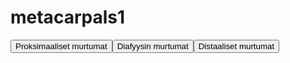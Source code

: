 # metacarpals1

<button id="metacarpals1_proksimaalinen">Proksimaaliset murtumat</button><button id="metacarpals1_diafyysi">Diafyysin murtumat</button><button id="metacarpals1_distaalinen">Distaaliset murtumat</button>

